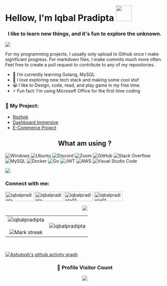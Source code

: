 <h1>Hellow, I'm Iqbal Pradipta <img src="https://media.giphy.com/media/mGcNjsfWAjY5AEZNw6/giphy.gif" width="50"></h1>

<h3 align="center">I like to learn new things, and it's fun to explore the unknown.</h3>

![](https://media.tenor.com/DBqjevyA2o4AAAAd/bongo-cat-codes.gif)

For my programming projects, I usually only upload to Github once I make significant progress. For markdown files, I make commits much more often. Feel free to create a pull request to contribute to any of my repositories.

- 🌱 I’m currently learning Golang, MySQL
- 🔭 I love exploring new tech stack and making some cool stuf
- 😀 I like to Design, code, read, and play game in my free time.
- ⚡ Fun fact: I'm using Microsoft Office for the first time coding

### <h3 align="left"> 📕 My Project: </h3>
- [Rozhok](https://github.com/iqbalpradipta/Rozhok-backend)
- [Dashboard Immersive](https://github.com/iqbalpradipta/Backend-Dashboard)
- [E-Commerce Project](https://github.com/iqbalpradipta/E-commerce)



<h2 align="center">
What am using ? </h2>

![Windows](https://img.shields.io/badge/Windows-0078D6?style=for-the-badge&logo=windows&logoColor=white)
![Ubuntu](https://img.shields.io/badge/Ubuntu-E95420?style=for-the-badge&logo=ubuntu&logoColor=white)
![Discord](https://img.shields.io/badge/Discord-%237289DA.svg?style=for-the-badge&logo=discord&logoColor=white)
![Zoom](https://img.shields.io/badge/Zoom-2D8CFF?style=for-the-badge&logo=zoom&logoColor=white)
![GitHub](https://img.shields.io/badge/github-%23121011.svg?style=for-the-badge&logo=github&logoColor=white)
![Stack Overflow](https://img.shields.io/badge/-Stackoverflow-FE7A16?style=for-the-badge&logo=stack-overflow&logoColor=white)
![MySQL](https://img.shields.io/badge/mysql-%2300f.svg?style=for-the-badge&logo=mysql&logoColor=white)
![Docker](https://img.shields.io/badge/docker-%230db7ed.svg?style=for-the-badge&logo=docker&logoColor=white)
![Go](https://img.shields.io/badge/go-%2300ADD8.svg?style=for-the-badge&logo=go&logoColor=white)
![JWT](https://img.shields.io/badge/JWT-black?style=for-the-badge&logo=JSON%20web%20tokens)
![AWS](https://img.shields.io/badge/AWS-%23FF9900.svg?style=for-the-badge&logo=amazon-aws&logoColor=white)
![Visual Studio Code](https://img.shields.io/badge/Visual%20Studio%20Code-0078d7.svg?style=for-the-badge&logo=visual-studio-code&logoColor=white)

<img src="https://user-images.githubusercontent.com/73097560/115834477-dbab4500-a447-11eb-908a-139a6edaec5c.gif"> 

<h3 align="left">Connect with me:</h3>
<p align="left">
<a href="https://linkedin.com/in/iqbalpradipta" target="blank"><img align="center" src="https://img.shields.io/badge/linkedin-%230077B5.svg?style=for-the-badge&logo=linkedin&logoColor=white" alt="iqbalpradipta" height="30" width="90" /></a>
<a href="https://fb.com/iqbalpradipta" target="blank"><img align="center" src="https://img.shields.io/badge/Facebook-%231877F2.svg?style=for-the-badge&logo=Facebook&logoColor=white" alt="iqbalpradipta" height="30" width="90" /></a>
<a href="https://instagram.com/iqbalpradipta01" target="blank"><img align="center" src="https://img.shields.io/badge/Instagram-%23E4405F.svg?style=for-the-badge&logo=Instagram&logoColor=white" alt="iqbalpradipta01" height="30" width="90" /></a>
<a href="mailto:iqbalpradipta2@gmail.com" target="blank"><img align="center" src="https://img.shields.io/badge/Gmail-D14836?style=for-the-badge&logo=gmail&logoColor=white" alt="iqbalpradipta01" height="30" width="90" /></a>
</p>

<p  align="center">
<img src="https://user-images.githubusercontent.com/73097560/115834477-dbab4500-a447-11eb-908a-139a6edaec5c.gif"> 
                  
  <br>

  
  
  
<table border="0" align="center">
<tr border="0">
<td width="50%" align="center">
  
  <img  align="center"  src="https://github-readme-stats.vercel.app/api?username=iqbalpradipta&show_icons=true&locale=en" alt="iqbalpradipta" />
  <br></br>
  <img  title="🔥 Get streak stats for your profile at git.io/streak-stats" alt="Mark streak" src="https://github-readme-streak-stats.herokuapp.com/?user=iqbalpradipta&" alt="iqbalpradipta" />


  
</td>

<td width="50%" align="center">

  <img  align="center"  src="https://github-readme-stats.vercel.app/api/top-langs?username=iqbalpradipta&show_icons=true&locale=en&layout=compact" alt="iqbalpradipta"/>
  
  </td>
</tr>
</table>

<br>

[![Ashutosh's github activity graph](https://activity-graph.herokuapp.com/graph?username=iqbalpradipta&bg_color=1d1b1c&color=e8e8e8&line=e449da&point=d2a3b3&area=true&hide_border=true)](https://github.com/ashutosh00710/github-readme-activity-graph)

<div align=center>
  <h3><b>📍 Profile Visitor Count</b></h3>
</div>
    
<!-- retro visitor counter -->  
<p align="center" >   
  <img src="https://profile-counter.glitch.me/iqbalpradipta/count.svg" />  
</p>

